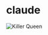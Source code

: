 # claude

![Killer Queen](https://media.tenor.com/OEzKrlNrTU8AAAAM/kira-yoshikage-killer-queen.gif)


